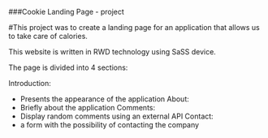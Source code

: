 ###Cookie Landing Page - project

#This project was to create a landing page for an application that allows us to take care of calories.

This website is written in RWD technology using SaSS device.

The page is divided into 4 sections:

Introduction:
- Presents the appearance of the application
About:
- Briefly about the application
Comments:
- Display random comments using an external API
Contact:
- a form with the possibility of contacting the company

